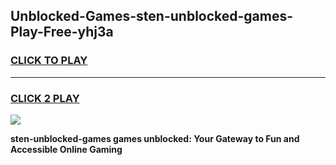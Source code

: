 
## Unblocked-Games-sten-unblocked-games-Play-Free-yhj3a
<h3>
<a href="https://premium76.site?title=sten-unblocked-games&ref=18A1">CLICK TO PLAY</a></h3>
<hr>

<h3>
<a href="https://premium76.site?title=sten-unblocked-games&ref=18A1">CLICK 2 PLAY</a>
  
</h3>

<a href="https://premium76.site?title=sten-unblocked-games&ref=18A1"><img src="https://clearcache.store/games.png"></a>


**sten-unblocked-games games unblocked: Your Gateway to Fun and Accessible Online Gaming**

